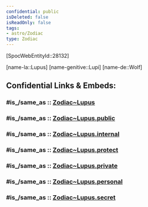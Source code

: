 ```yaml
---
confidential: public
isDeleted: false
isReadOnly: false
tags:
- astro/Zodiac
type: Zodiac
---
```


[SpocWebEntityId::28132]



[name-la::Lupus]
[name-genitive::Lupi]
[name-de::Wolf]


## Confidential Links & Embeds: 

### #is_/same_as :: [Zodiac~Lupus](/_Standards/Astronomy/Star~Constellation/Zodiac~Lupus.md) 

### #is_/same_as :: [Zodiac~Lupus.public](/_public/Astronomy/Star~Constellation/Zodiac~Lupus.public.md) 

### #is_/same_as :: [Zodiac~Lupus.internal](/_internal/Astronomy/Star~Constellation/Zodiac~Lupus.internal.md) 

### #is_/same_as :: [Zodiac~Lupus.protect](/_protect/Astronomy/Star~Constellation/Zodiac~Lupus.protect.md) 

### #is_/same_as :: [Zodiac~Lupus.private](/_private/Astronomy/Star~Constellation/Zodiac~Lupus.private.md) 

### #is_/same_as :: [Zodiac~Lupus.personal](/_personal/Astronomy/Star~Constellation/Zodiac~Lupus.personal.md) 

### #is_/same_as :: [Zodiac~Lupus.secret](/_secret/Astronomy/Star~Constellation/Zodiac~Lupus.secret.md)

